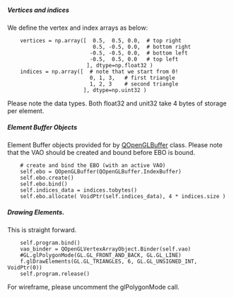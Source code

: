 ##### Vertices and indices
We define the vertex and index arrays as below:

        vertices = np.array([  0.5,  0.5, 0.0,  # top right
                               0.5, -0.5, 0.0,  # bottom right
                              -0.5, -0.5, 0.0,  # bottom left
                              -0.5,  0.5, 0.0   # top left 
                             ], dtype=np.float32 )
        indices = np.array([  # note that we start from 0!
                              0, 1, 3,   # first triangle
                              1, 2, 3    # second triangle
                            ], dtype=np.uint32 )
Please note the data types. Both float32 and unit32 take 4 bytes of storage per element.

##### Element Buffer Objects
Element Buffer objects provided for by [QOpenGLBuffer](https://doc.qt.io/qtforpython-6/PySide6/QtOpenGL/QOpenGLBuffer.html?highlight=qopenglbuffer#detailed-description) class.
Please note that the VAO should be created and bound before EBO is bound.

        # create and bind the EBO (with an active VAO)
        self.ebo = QOpenGLBuffer(QOpenGLBuffer.IndexBuffer)
        self.ebo.create()
        self.ebo.bind()
        self.indices_data = indices.tobytes()
        self.ebo.allocate( VoidPtr(self.indices_data), 4 * indices.size )
        
##### Drawing Elements.
This is straight forward.

        self.program.bind()
        vao_binder = QOpenGLVertexArrayObject.Binder(self.vao)
        #GL.glPolygonMode(GL.GL_FRONT_AND_BACK, GL.GL_LINE)
        f.glDrawElements(GL.GL_TRIANGLES, 6, GL.GL_UNSIGNED_INT, VoidPtr(0))
        self.program.release()
        
 For wireframe, please uncomment the glPolygonMode call.
